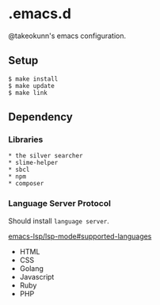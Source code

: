 # .emacs.d

@takeokunn's emacs configuration.

## Setup

```
$ make install
$ make update
$ make link
```

## Dependency

### Libraries

```
* the silver searcher
* slime-helper
* sbcl
* npm
* composer
```

### Language Server Protocol

Should install `language server`.

[emacs-lsp/lsp-mode#supported-languages](https://github.com/emacs-lsp/lsp-mode#supported-languages)

* HTML
* CSS
* Golang
* Javascript
* Ruby
* PHP
